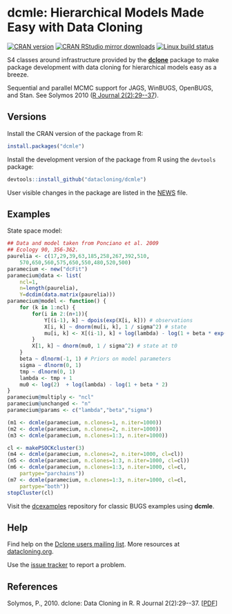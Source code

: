 # dcmle: Hierarchical Models Made Easy with Data Cloning

[![CRAN version](http://www.r-pkg.org/badges/version/dcmle)](http://cran.rstudio.com/web/packages/dcmle/index.html)
[![CRAN RStudio mirror downloads](http://cranlogs.r-pkg.org/badges/grand-total/dcmle)](http://www.rdocumentation.org/packages/dcmle)
[![Linux build status](https://travis-ci.org/datacloning/dcmle.svg?branch=master)](https://travis-ci.org/datacloning/dcmle)

S4 classes around infrastructure
provided by the 
[**dclone**](https://github.com/datacloning/dclone) 
package to make package
development with data cloning for hierarchical
models easy as a breeze.

Sequential and parallel MCMC support
for JAGS, WinBUGS, OpenBUGS, and Stan.
See Solymos 2010 ([R Journal 2(2):29--37](http://journal.r-project.org/archive/2010-2/RJournal_2010-2_Solymos.pdf)).

## Versions

Install the CRAN version of the package from R:

```R
install.packages("dcmle")
```

Install the development version of the package from R using the
`devtools` package:

```R
devtools::install_github("datacloning/dcmle")
```

User visible changes in the package are listed in the [NEWS](https://github.com/datacloning/dcmle/blob/master/NEWS.md) file.

## Examples

State space model:

```R
## Data and model taken from Ponciano et al. 2009
## Ecology 90, 356-362.
paurelia <- c(17,29,39,63,185,258,267,392,510,
    570,650,560,575,650,550,480,520,500)
paramecium <- new("dcFit")
paramecium@data <- list(
    ncl=1,
    n=length(paurelia),
    Y=dcdim(data.matrix(paurelia)))
paramecium@model <- function() {
    for (k in 1:ncl) {
        for(i in 2:(n+1)){
            Y[(i-1), k] ~ dpois(exp(X[i, k])) # observations
            X[i, k] ~ dnorm(mu[i, k], 1 / sigma^2) # state
            mu[i, k] <- X[(i-1), k] + log(lambda) - log(1 + beta * exp(X[(i-1), k]))
        }
        X[1, k] ~ dnorm(mu0, 1 / sigma^2) # state at t0
    }
    beta ~ dlnorm(-1, 1) # Priors on model parameters
    sigma ~ dlnorm(0, 1)
    tmp ~ dlnorm(0, 1)
    lambda <- tmp + 1
    mu0 <- log(2)  + log(lambda) - log(1 + beta * 2)
}
paramecium@multiply <- "ncl"
paramecium@unchanged <- "n"
paramecium@params <- c("lambda","beta","sigma")

(m1 <- dcmle(paramecium, n.clones=1, n.iter=1000))
(m2 <- dcmle(paramecium, n.clones=2, n.iter=1000))
(m3 <- dcmle(paramecium, n.clones=1:3, n.iter=1000))

cl <- makePSOCKcluster(3)
(m4 <- dcmle(paramecium, n.clones=2, n.iter=1000, cl=cl))
(m5 <- dcmle(paramecium, n.clones=1:3, n.iter=1000, cl=cl))
(m6 <- dcmle(paramecium, n.clones=1:3, n.iter=1000, cl=cl,
    partype="parchains"))
(m7 <- dcmle(paramecium, n.clones=1:3, n.iter=1000, cl=cl,
    partype="both"))
stopCluster(cl)
```

Visit the [dcexamples](https://github.com/datacloning/dcexamples) 
repository for classic BUGS examples using **dcmle**.

## Help

Find help on the [Dclone users mailing list](https://groups.google.com/forum/#!forum/dclone-users).
More resources at [datacloning.org](http://datacloning.org).

Use the [issue tracker](https://github.com/datacloning/dcmle/issues)
to report a problem.

## References

Solymos, P., 2010. dclone: Data Cloning in R. R Journal 2(2):29--37. [[PDF](https://journal.r-project.org/archive/2010-2/RJournal_2010-2_Solymos.pdf)]
